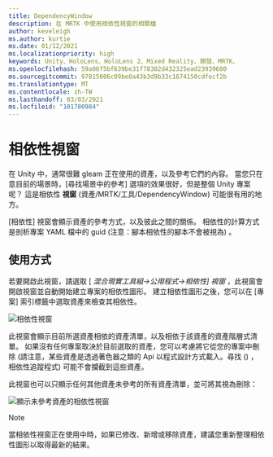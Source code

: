 ```yaml
---
title: DependencyWindow
description: 在 MRTK 中使用相依性視窗的相關檔
author: keveleigh
ms.author: kurtie
ms.date: 01/12/2021
ms.localizationpriority: high
keywords: Unity、HoloLens、HoloLens 2、Mixed Reality、開發、MRTK、
ms.openlocfilehash: 59a06f5bf639be31f78302d432325ead23939600
ms.sourcegitcommit: 97815006c09be0a43b3d9b33c1674150cdfecf2b
ms.translationtype: MT
ms.contentlocale: zh-TW
ms.lasthandoff: 03/03/2021
ms.locfileid: "101780984"
---
```

# <a name="dependency-window"></a>相依性視窗

在 Unity 中，通常很難 gleam 正在使用的資產，以及參考它們的內容。 當您只在意目前的場景時，[尋找場景中的參考] 選項的效果很好，但是整個 Unity 專案呢？ 這是相依性 **視窗** (資產/MRTK/工具/DependencyWindow) 可能很有用的地方。

[相依性] 視窗會顯示資產的參考方式，以及彼此之間的關係。 相依性的計算方式是剖析專案 YAML 檔中的 guid (注意：腳本相依性的腳本不會被視為) 。

## <a name="usage"></a>使用方式

若要開啟此視窗，請選取 [ *混合現實工具組->公用程式->相依性] 視窗* ，此視窗會開啟視窗並自動開始建立專案的相依性圖形。 建立相依性圖形之後，您可以在 [專案] 索引標籤中選取資產來檢查其相依性。

![相依性視窗](../images/dependency-window/MRTK_Dependency_Window.png)

此視窗會顯示目前所選資產相依的資產清單，以及相依于該資產的資產階層式清單。 如果沒有任何專案取決於目前選取的資產，您可以考慮將它從您的專案中刪除 (請注意，某些資產是透過著色器之類的 Api 以程式設計方式載入。尋找 () ，相依性追蹤程式) 可能不會攔截到這些資產。

此視窗也可以只顯示任何其他資產未參考的所有資產清單，並可將其視為刪除：

![顯示未參考資產的相依性視窗](../images/dependency-window/MRTK_Dependency_Window_Unreferenced.png)

> [!NOTE]
> 當相依性視窗正在使用中時，如果已修改、新增或移除資產，建議您重新整理相依性圖形以取得最新的結果。
